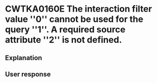 # CWTKA0160E The interaction filter value ''0'' cannot be used for the query ''1''. A required source attribute ''2'' is not defined.

## Explanation

## User response